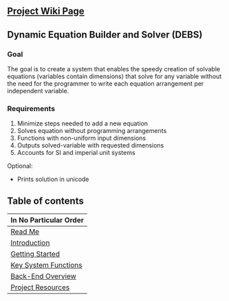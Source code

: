 ## [Project Wiki Page](https://github.com/sandtrick/simple_solver/wiki)

## Dynamic Equation Builder and Solver (DEBS)

### Goal

The goal is to create a system that enables the speedy
creation of solvable equations (variables contain dimensions)
that solve for any variable without the need for the
programmer to write each equation arrangement per independent
variable.

### Requirements

1. Minimize steps needed to add a new equation
2. Solves equation without programming arrangements
3. Functions with non-uniform input dimensions
4. Outputs solved-variable with requested dimensions
5. Accounts for SI and imperial unit systems

Optional:
* Prints solution in unicode

## Table of contents

| In No Particular Order |
| ----------------- |
| [Read Me](https://github.com/sandtrick/simple_solver)|
| [Introduction](https://github.com/sandtrick/simple_solver/blob/master/documentation/introduction.md) |
| [Getting Started](https://github.com/sandtrick/simple_solver/blob/master/documentation/getting_started.md) |
| [Key System Functions](https://github.com/sandtrick/simple_solver/blob/master/documentation/key_system_functions.md) |
| [Back-End Overview](https://github.com/sandtrick/simple_solver/blob/master/documentation/back-end-overview.md) |
| [Project Resources](https://github.com/sandtrick/simple_solver/blob/master/documentation/back-end-overview.md) |
